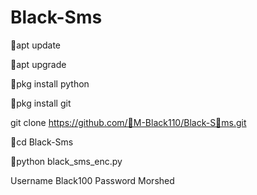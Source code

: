 # Black-Sms



💚apt update

💚apt upgrade

💚pkg install python

💚pkg install git

git clone https://github.com/💚M-Black110/Black-S💚ms.git
 
💚cd Black-Sms

💚python black_sms_enc.py


Username Black100
Password Morshed

